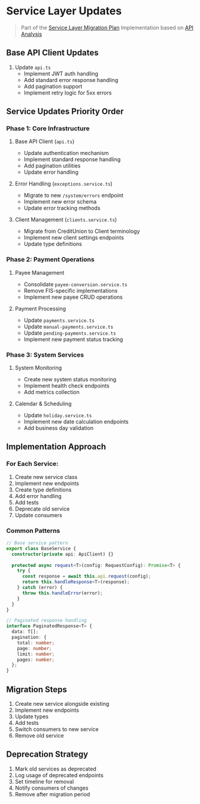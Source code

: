 # Service Layer Updates
> Part of the [Service Layer Migration Plan](../.cascade/plans/service-layer-migration.md)
> Implementation based on [API Analysis](./ANALYSIS.md)

## Base API Client Updates
1. Update `api.ts`
   - Implement JWT auth handling
   - Add standard error response handling
   - Add pagination support
   - Implement retry logic for 5xx errors

## Service Updates Priority Order

### Phase 1: Core Infrastructure
1. Base API Client (`api.ts`)
   - Update authentication mechanism
   - Implement standard response handling
   - Add pagination utilities
   - Update error handling

2. Error Handling (`exceptions.service.ts`)
   - Migrate to new `/system/errors` endpoint
   - Implement new error schema
   - Update error tracking methods

3. Client Management (`clients.service.ts`)
   - Migrate from CreditUnion to Client terminology
   - Implement new client settings endpoints
   - Update type definitions

### Phase 2: Payment Operations
1. Payee Management
   - Consolidate `payee-conversion.service.ts`
   - Remove FIS-specific implementations
   - Implement new payee CRUD operations

2. Payment Processing
   - Update `payments.service.ts`
   - Update `manual-payments.service.ts`
   - Update `pending-payments.service.ts`
   - Implement new payment status tracking

### Phase 3: System Services
1. System Monitoring
   - Create new system status monitoring
   - Implement health check endpoints
   - Add metrics collection

2. Calendar & Scheduling
   - Update `holiday.service.ts`
   - Implement new date calculation endpoints
   - Add business day validation

## Implementation Approach

### For Each Service:
1. Create new service class
2. Implement new endpoints
3. Create type definitions
4. Add error handling
5. Add tests
6. Deprecate old service
7. Update consumers

### Common Patterns
```typescript
// Base service pattern
export class BaseService {
  constructor(private api: ApiClient) {}
  
  protected async request<T>(config: RequestConfig): Promise<T> {
    try {
      const response = await this.api.request(config);
      return this.handleResponse<T>(response);
    } catch (error) {
      throw this.handleError(error);
    }
  }
}

// Paginated response handling
interface PaginatedResponse<T> {
  data: T[];
  pagination: {
    total: number;
    page: number;
    limit: number;
    pages: number;
  };
}
```

## Migration Steps
1. Create new service alongside existing
2. Implement new endpoints
3. Update types
4. Add tests
5. Switch consumers to new service
6. Remove old service

## Deprecation Strategy
1. Mark old services as deprecated
2. Log usage of deprecated endpoints
3. Set timeline for removal
4. Notify consumers of changes
5. Remove after migration period
